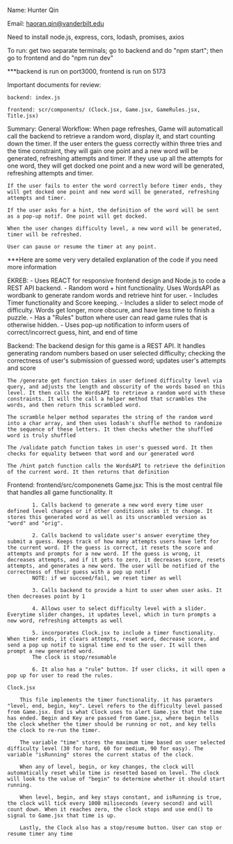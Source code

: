 Name: Hunter Qin

Email: haoran.qin@vanderbilt.edu

Need to install node.js, express, cors, lodash, promises, axios

To run: get two separate terminals; go to backend and do "npm start"; then go to frontend and do "npm run dev"

***backend is run on port3000, frontend is run on 5173

Important documents for review: 

    backend: index.js

    frontend: scr/components/ (Clock.jsx, Game.jsx, GameRules.jsx, Title.jsx)

Summary:
General Workflow:
    When page refreshes, Game will automaticall call the backend to retrieve a random word, display it, and start counting down the timer. If the user enters the guess correctly within three tries and the time constraint, they will gain one point and a new word will be generated, refreshing attempts and timer. If they use up all the attempts for one word, they will get docked one point and a new word will be generated, refreshing attempts and timer.

    If the user fails to enter the word correctly before timer ends, they will get docked one point and new word will be generated, refreshing attempts and timer.

    If the user asks for a hint, the definition of the word will be sent as a pop-up notif. One point will get docked.

    When the user changes difficulty level, a new word will be generated, timer will be refreshed.

    User can pause or resume the timer at any point.

***Here are some very very detailed explanation of the code if you need more information

EKREB:
    - Uses REACT for responsive frontend design and Node.js to code a REST API backend.
    - Random word + hint functionality. Uses WordsAPI as wordbank to generate random words and  retrieve hint for user.
    - Includes Timer functionality and Score keeping.
    - Includes a slider to select mode of difficulty. Words get longer, more obscure, and have less time to finish a puzzle.
    - Has a "Rules" button where user can read game rules that is otherwise hidden.
    - Uses pop-up notification to inform users of correct/incorrect guess, hint, and end of time

Backend:
    The backend design for this game is a REST API. It handles generating random numbers based on user selected difficulty; checking the correctness of user's submission of guessed word; updates user's attempts and score

    The /generate get function takes in user defined difficulty level via query, and adjusts the length and obscurity of the words based on this level. It then calls the WordsAPI to retrieve a random word with these constraints. It will the call a helper method that scrambles the words, and then return this scrambled word.

    The scramble helper method separates the string of the random word into a char array, and then uses lodash's shuffle method to randomize the sequence of these letters. It then checks whether the shuffled word is truly shuffled

    The /validate patch function takes in user's guessed word. It then checks for equality between that word and our generated word

    The /hint patch function calls the WordsAPI to retrieve the definition of the current word. It then returns that definition

Frontend: frontend/src/componenets
    Game.jsx:
        This is the most central file that handles all game functionality. It

            1. Calls backend to generate a new word every time user defined level changes or if other conditions asks it to change. It stores this generated word as well as its unscrambled version as "word" and "orig".

            2. Calls backend to validate user's answer everytime they submit a guess. Keeps track of how many attempts users have left for the current word. If the guess is correct, it resets the score and attempts and prompts for a new word. If the guess is wrong, it decreases attempts, and if it gets to zero, it decreases score, resets attempts, and generates a new word. The user will be notified of the correctness of their guess with a pop up notif
            NOTE: if we succeed/fail, we reset timer as well

            3. Calls backend to provide a hint to user when user asks. It then decreases point by 1

            4. Allows user to select difficulty level with a slider. Everytime slider changes, it updates level, which in turn prompts a new word, refreshing attempts as well

            5. incorporates Clock.jsx to include a timer functionality. When timer ends, it clears attempts, reset word, decrease score, and send a pop up notif to signal time end to the user. It will then prompt a new generated word.
            The clock is stop/resumable

            6. It also has a "rule" button. If user clicks, it will open a pop up for user to read the rules.

    Clock.jsx
    
        This file implements the timer functionality. it has paramters "level, end, begin, key". Level refers to the difficulty level passed from Game.jsx. End is what Clock uses to alert Game.jsx that the time has ended. Begin and Key are passed from Game.jsx, where begin tells the clock whether the timer should be running or not, and key tells the clock to re-run the timer.

        The variable "time" stores the maximum time based on user selected difficulty level (30 for hard, 60 for medium, 90 for easy). The variable "isRunning" stores the current status of the clock.

        When any of level, begin, or key changes, the clock will automatically reset while time is resetted based on level. The clock will look to the value of "begin" to determine whether it should start running.

        When level, begin, and key stays constant, and isRunning is true, the clock will tick every 1000 miliseconds (every second) and will count down. When it reaches zero, the clock stops and use end() to signal to Game.jsx that time is up.

        Lastly, the Clock also has a stop/resume button. User can stop or resume timer any time